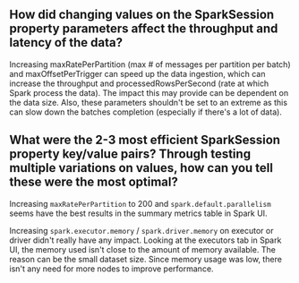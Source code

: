 
## How did changing values on the SparkSession property parameters affect the throughput and latency of the data?

Increasing maxRatePerPartition (max # of messages per partition per batch) and maxOffsetPerTrigger 
can speed up the data ingestion, which can increase the throughput and processedRowsPerSecond 
(rate at which Spark process the data). The impact this may provide can be dependent on the data size. 
Also, these parameters shouldn't be set to an extreme as this can slow down the batches completion 
(especially if there's a lot of data).

## What were the 2-3 most efficient SparkSession property key/value pairs? Through testing multiple variations on values, how can you tell these were the most optimal?

Increasing `maxRatePerPartition` to 200 and `spark.default.parallelism` seems have the best results
in the summary metrics table in Spark UI. 

Increasing `spark.executor.memory` / `spark.driver.memory` on executor or driver didn't really have any impact.
Looking at the executors tab in Spark UI, the memory used isn't close to the amount of memory available.
The reason can be the small dataset size. Since memory usage was low, there isn't any need for more nodes to improve performance.
